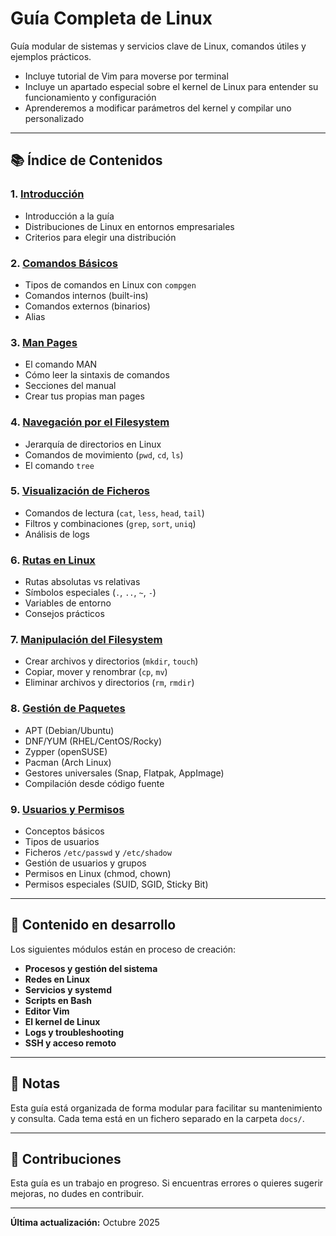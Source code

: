 # Guía Completa de Linux

Guía modular de sistemas y servicios clave de Linux, comandos útiles y ejemplos prácticos.

- Incluye tutorial de Vim para moverse por terminal
- Incluye un apartado especial sobre el kernel de Linux para entender su funcionamiento y configuración
- Aprenderemos a modificar parámetros del kernel y compilar uno personalizado

---

## 📚 Índice de Contenidos

### 1. [Introducción](docs/01-introduccion.md)
- Introducción a la guía
- Distribuciones de Linux en entornos empresariales
- Criterios para elegir una distribución

### 2. [Comandos Básicos](docs/02-comandos-basicos.md)
- Tipos de comandos en Linux con `compgen`
- Comandos internos (built-ins)
- Comandos externos (binarios)
- Alias

### 3. [Man Pages](docs/03-man-pages.md)
- El comando MAN
- Cómo leer la sintaxis de comandos
- Secciones del manual
- Crear tus propias man pages

### 4. [Navegación por el Filesystem](docs/04-navegacion-filesystem.md)
- Jerarquía de directorios en Linux
- Comandos de movimiento (`pwd`, `cd`, `ls`)
- El comando `tree`

### 5. [Visualización de Ficheros](docs/05-visualizacion-ficheros.md)
- Comandos de lectura (`cat`, `less`, `head`, `tail`)
- Filtros y combinaciones (`grep`, `sort`, `uniq`)
- Análisis de logs

### 6. [Rutas en Linux](docs/06-rutas.md)
- Rutas absolutas vs relativas
- Símbolos especiales (`.`, `..`, `~`, `-`)
- Variables de entorno
- Consejos prácticos

### 7. [Manipulación del Filesystem](docs/07-manipulacion-filesystem.md)
- Crear archivos y directorios (`mkdir`, `touch`)
- Copiar, mover y renombrar (`cp`, `mv`)
- Eliminar archivos y directorios (`rm`, `rmdir`)

### 8. [Gestión de Paquetes](docs/08-gestion-paquetes.md)
- APT (Debian/Ubuntu)
- DNF/YUM (RHEL/CentOS/Rocky)
- Zypper (openSUSE)
- Pacman (Arch Linux)
- Gestores universales (Snap, Flatpak, AppImage)
- Compilación desde código fuente

### 9. [Usuarios y Permisos](docs/09-usuarios-permisos.md)
- Conceptos básicos
- Tipos de usuarios
- Ficheros `/etc/passwd` y `/etc/shadow`
- Gestión de usuarios y grupos
- Permisos en Linux (chmod, chown)
- Permisos especiales (SUID, SGID, Sticky Bit)

---

## 🚧 Contenido en desarrollo

Los siguientes módulos están en proceso de creación:

- **Procesos y gestión del sistema**
- **Redes en Linux**
- **Servicios y systemd**
- **Scripts en Bash**
- **Editor Vim**
- **El kernel de Linux**
- **Logs y troubleshooting**
- **SSH y acceso remoto**

---

## 📝 Notas

Esta guía está organizada de forma modular para facilitar su mantenimiento y consulta. Cada tema está en un fichero separado en la carpeta `docs/`.

---

## 🤝 Contribuciones

Esta guía es un trabajo en progreso. Si encuentras errores o quieres sugerir mejoras, no dudes en contribuir.

---

**Última actualización:** Octubre 2025
